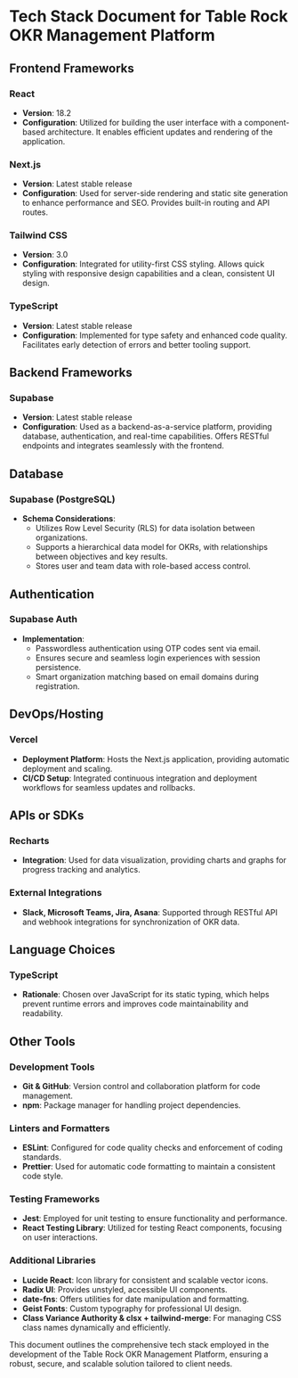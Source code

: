 # Tech Stack Document for Table Rock OKR Management Platform

## Frontend Frameworks

### React
- **Version**: 18.2
- **Configuration**: Utilized for building the user interface with a component-based architecture. It enables efficient updates and rendering of the application.

### Next.js
- **Version**: Latest stable release
- **Configuration**: Used for server-side rendering and static site generation to enhance performance and SEO. Provides built-in routing and API routes.

### Tailwind CSS
- **Version**: 3.0
- **Configuration**: Integrated for utility-first CSS styling. Allows quick styling with responsive design capabilities and a clean, consistent UI design.

### TypeScript
- **Version**: Latest stable release
- **Configuration**: Implemented for type safety and enhanced code quality. Facilitates early detection of errors and better tooling support.

## Backend Frameworks

### Supabase
- **Version**: Latest stable release
- **Configuration**: Used as a backend-as-a-service platform, providing database, authentication, and real-time capabilities. Offers RESTful endpoints and integrates seamlessly with the frontend.

## Database

### Supabase (PostgreSQL)
- **Schema Considerations**:
  - Utilizes Row Level Security (RLS) for data isolation between organizations.
  - Supports a hierarchical data model for OKRs, with relationships between objectives and key results.
  - Stores user and team data with role-based access control.

## Authentication

### Supabase Auth
- **Implementation**:
  - Passwordless authentication using OTP codes sent via email.
  - Ensures secure and seamless login experiences with session persistence.
  - Smart organization matching based on email domains during registration.

## DevOps/Hosting

### Vercel
- **Deployment Platform**: Hosts the Next.js application, providing automatic deployment and scaling.
- **CI/CD Setup**: Integrated continuous integration and deployment workflows for seamless updates and rollbacks.

## APIs or SDKs

### Recharts
- **Integration**: Used for data visualization, providing charts and graphs for progress tracking and analytics.

### External Integrations
- **Slack, Microsoft Teams, Jira, Asana**: Supported through RESTful API and webhook integrations for synchronization of OKR data.

## Language Choices

### TypeScript
- **Rationale**: Chosen over JavaScript for its static typing, which helps prevent runtime errors and improves code maintainability and readability.

## Other Tools

### Development Tools
- **Git & GitHub**: Version control and collaboration platform for code management.
- **npm**: Package manager for handling project dependencies.

### Linters and Formatters
- **ESLint**: Configured for code quality checks and enforcement of coding standards.
- **Prettier**: Used for automatic code formatting to maintain a consistent code style.

### Testing Frameworks
- **Jest**: Employed for unit testing to ensure functionality and performance.
- **React Testing Library**: Utilized for testing React components, focusing on user interactions.

### Additional Libraries
- **Lucide React**: Icon library for consistent and scalable vector icons.
- **Radix UI**: Provides unstyled, accessible UI components.
- **date-fns**: Offers utilities for date manipulation and formatting.
- **Geist Fonts**: Custom typography for professional UI design.
- **Class Variance Authority & clsx + tailwind-merge**: For managing CSS class names dynamically and efficiently. 

This document outlines the comprehensive tech stack employed in the development of the Table Rock OKR Management Platform, ensuring a robust, secure, and scalable solution tailored to client needs.